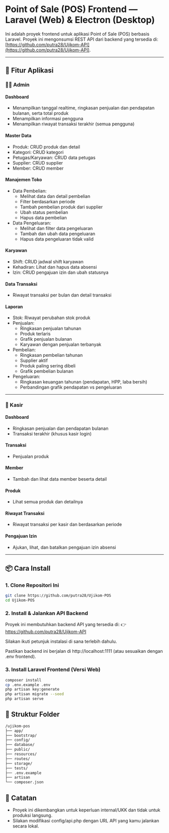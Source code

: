 # Point of Sale (POS) Frontend — Laravel (Web) & Electron (Desktop)

Ini adalah proyek frontend untuk aplikasi Point of Sale (POS) berbasis Laravel. Proyek ini mengonsumsi REST API dari backend yang tersedia di: [https://github.com/putra28/Ujikom-API](https://github.com/putra28/Ujikom-API).

---

## 🚀 Fitur Aplikasi

### 👨‍💼 Admin

#### Dashboard
- Menampilkan tanggal realtime, ringkasan penjualan dan pendapatan bulanan, serta total produk
- Menampilkan informasi pengguna
- Menampilkan riwayat transaksi terakhir (semua pengguna)

#### Master Data
- Produk: CRUD produk dan detail
- Kategori: CRUD kategori
- Petugas/Karyawan: CRUD data petugas
- Supplier: CRUD supplier
- Member: CRUD member

#### Manajemen Toko
- Data Pembelian:
  - Melihat data dan detail pembelian
  - Filter berdasarkan periode
  - Tambah pembelian produk dari supplier
  - Ubah status pembelian
  - Hapus data pembelian
- Data Pengeluaran:
  - Melihat dan filter data pengeluaran
  - Tambah dan ubah data pengeluaran
  - Hapus data pengeluaran tidak valid

#### Karyawan
- Shift: CRUD jadwal shift karyawan
- Kehadiran: Lihat dan hapus data absensi
- Izin: CRUD pengajuan izin dan ubah statusnya

#### Data Transaksi
- Riwayat transaksi per bulan dan detail transaksi

#### Laporan
- Stok: Riwayat perubahan stok produk
- Penjualan:
  - Ringkasan penjualan tahunan
  - Produk terlaris
  - Grafik penjualan bulanan
  - Karyawan dengan penjualan terbanyak
- Pembelian:
  - Ringkasan pembelian tahunan
  - Supplier aktif
  - Produk paling sering dibeli
  - Grafik pembelian bulanan
- Pengeluaran:
  - Ringkasan keuangan tahunan (pendapatan, HPP, laba bersih)
  - Perbandingan grafik pendapatan vs pengeluaran

---

### 🧾 Kasir

#### Dashboard
- Ringkasan penjualan dan pendapatan bulanan
- Transaksi terakhir (khusus kasir login)

#### Transaksi
- Penjualan produk

#### Member
- Tambah dan lihat data member beserta detail

#### Produk
- Lihat semua produk dan detailnya

#### Riwayat Transaksi
- Riwayat transaksi per kasir dan berdasarkan periode

#### Pengajuan Izin
- Ajukan, lihat, dan batalkan pengajuan izin absensi

---

## 📦 Cara Install

### 1. Clone Repositori Ini

```bash
git clone https://github.com/putra28/Ujikom-POS
cd Ujikom-POS
```

### 2. Install & Jalankan API Backend
Proyek ini membutuhkan backend API yang tersedia di:
👉 https://github.com/putra28/Ujikom-API

Silakan ikuti petunjuk instalasi di sana terlebih dahulu.

Pastikan backend ini berjalan di http://localhost:1111 (atau sesuaikan dengan .env frontend).

### 3. Install Laravel Frontend (Versi Web)
```bash
composer install
cp .env.example .env
php artisan key:generate
php artisan migrate --seed
php artisan serve
```

## 📁 Struktur Folder
```bash
/ujikom-pos
├── app/
├── bootstrap/
├── config/
├── database/
├── public/
├── resources/
├── routes/
├── storage/
├── tests/
├── .env.example
├── artisan
└── composer.json
```

## 📄 Catatan
- Proyek ini dikembangkan untuk keperluan internal/UKK dan tidak untuk produksi langsung.
- Silakan modifikasi config/api.php dengan URL API yang kamu jalankan secara lokal.
